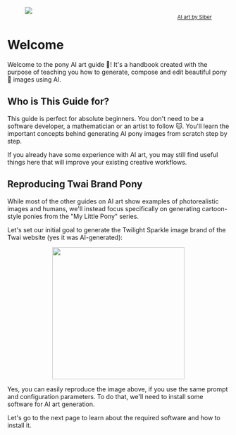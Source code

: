<figure>
    <img src="/welcome/siber-twi-nebula.jpg" data-figure></img>
    <figcaption style="text-align: right;">
        <sub><a href="https://tantabus.ai/images/33165">AI art by Siber</a></sub>
    </figcaption>
</figure>

# Welcome

Welcome to the pony AI art guide 👋! It's a handbook created with the purpose of teaching you how to generate, compose and edit beautiful pony 🦄 images using AI.

<!-- TODO: add some beautiful AI-generated image of twilight here -->

## Who is This Guide for?

This guide is perfect for absolute beginners. You don't need to be a software developer, a mathematician or an artist to follow 🐱. You'll learn the important concepts behind generating AI pony images from scratch step by step.

If you already have some experience with AI art, you may still find useful things here that will improve your existing creative workflows.

## Reproducing Twai Brand Pony

While most of the other guides on AI art show examples of photorealistic images and humans, we'll instead focus specifically on generating cartoon-style ponies from the "My Little Pony" series.

Let's set our initial goal to generate the Twilight Sparkle image brand of the Twai website (yes it was AI-generated):

<p align="center">
    <img src="/twai-brand.png" width="300px" data-figure></img>
</p>

Yes, you can easily reproduce the image above, if you use the same prompt and configuration parameters. To do that, we'll need to install some software for AI art generation.

Let's go to the next page to learn about the required software and how to install it.
